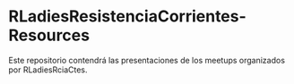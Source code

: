 # RLadiesResistenciaCorrientes-Resources
Este repositorio contendrá las presentaciones de los meetups organizados por RLadiesRciaCtes.
